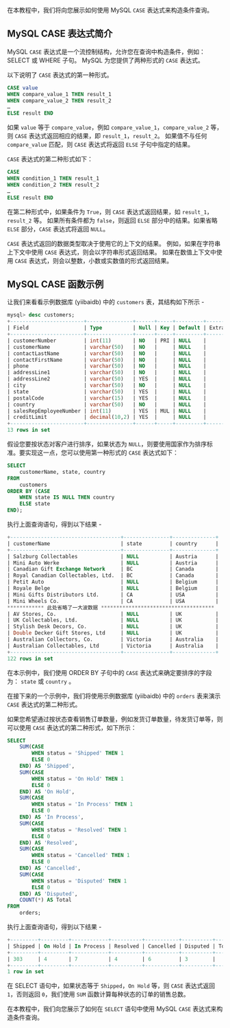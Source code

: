 在本教程中，我们将向您展示如何使用 MySQL `CASE` 表达式来构造条件查询。

## MySQL CASE 表达式简介

MySQL `CASE` 表达式是一个流控制结构，允许您在查询中构造条件，例如：SELECT 或 WHERE 子句。 MySQL 为您提供了两种形式的 `CASE` 表达式。

以下说明了 `CASE` 表达式的第一种形式。

```sql
CASE value
WHEN compare_value_1 THEN result_1
WHEN compare_value_2 THEN result_2
…
ELSE result END
```

如果 `value` 等于 `compare_value`，例如 `compare_value_1`，`compare_value_2` 等，则 `CASE` 表达式返回相应的结果，即 `result_1`，`result_2`。 如果值不与任何 `compare_value` 匹配，则 `CASE` 表达式将返回 `ELSE` 子句中指定的结果。

`CASE` 表达式的第二种形式如下：

```sql
CASE
WHEN condition_1 THEN result_1
WHEN condition_2 THEN result_2
…
ELSE result END
```

在第二种形式中，如果条件为 `True`，则 `CASE` 表达式返回结果，如 `result_1`，`result_2` 等。 如果所有条件都为 `false`，则返回 `ELSE` 部分中的结果。如果省略 `ELSE` 部分，`CASE` 表达式将返回 `NULL`。

`CASE` 表达式返回的数据类型取决于使用它的上下文的结果。 例如，如果在字符串上下文中使用 `CASE` 表达式，则会以字符串形式返回结果。 如果在数值上下文中使用 `CASE` 表达式，则会以整数，小数或实数值的形式返回结果。

## MySQL CASE 函数示例

让我们来看看示例数据库 (yiibaidb) 中的 `customers` 表，其结构如下所示 - 

```sql
mysql> desc customers;
+------------------------+---------------+------+-----+---------+-------+
| Field                  | Type          | Null | Key | Default | Extra |
+------------------------+---------------+------+-----+---------+-------+
| customerNumber         | int(11)       | NO   | PRI | NULL    |       |
| customerName           | varchar(50)   | NO   |     | NULL    |       |
| contactLastName        | varchar(50)   | NO   |     | NULL    |       |
| contactFirstName       | varchar(50)   | NO   |     | NULL    |       |
| phone                  | varchar(50)   | NO   |     | NULL    |       |
| addressLine1           | varchar(50)   | NO   |     | NULL    |       |
| addressLine2           | varchar(50)   | YES  |     | NULL    |       |
| city                   | varchar(50)   | NO   |     | NULL    |       |
| state                  | varchar(50)   | YES  |     | NULL    |       |
| postalCode             | varchar(15)   | YES  |     | NULL    |       |
| country                | varchar(50)   | NO   |     | NULL    |       |
| salesRepEmployeeNumber | int(11)       | YES  | MUL | NULL    |       |
| creditLimit            | decimal(10,2) | YES  |     | NULL    |       |
+------------------------+---------------+------+-----+---------+-------+
13 rows in set
```

假设您要按状态对客户进行排序，如果状态为 `NULL`，则要使用国家作为排序标准。要实现这一点，您可以使用第一种形式的 `CASE` 表达式如下：

```sql
SELECT 
    customerName, state, country
FROM
    customers
ORDER BY (CASE
    WHEN state IS NULL THEN country
    ELSE state
END);
```

执行上面查询语句，得到以下结果 - 

```sql
+------------------------------------+---------------+--------------+
| customerName                       | state         | country      |
+------------------------------------+---------------+--------------+
| Salzburg Collectables              | NULL          | Austria      |
| Mini Auto Werke                    | NULL          | Austria      |
| Canadian Gift Exchange Network     | BC            | Canada       |
| Royal Canadian Collectables, Ltd.  | BC            | Canada       |
| Petit Auto                         | NULL          | Belgium      |
| Royale Belge                       | NULL          | Belgium      |
| Mini Gifts Distributors Ltd.       | CA            | USA          |
| Mini Wheels Co.                    | CA            | USA          |
************ 此处省略了一大波数据 *************************************
| AV Stores, Co.                     | NULL          | UK           |
| UK Collectables, Ltd.              | NULL          | UK           |
| Stylish Desk Decors, Co.           | NULL          | UK           |
| Double Decker Gift Stores, Ltd     | NULL          | UK           |
| Australian Collectors, Co.         | Victoria      | Australia    |
| Australian Collectables, Ltd       | Victoria      | Australia    |
+------------------------------------+---------------+--------------+
122 rows in set
```

在本示例中，我们使用 ORDER BY 子句中的 `CASE` 表达式来确定要排序的字段为： `state` 或 `country` 。

在接下来的一个示例中，我们将使用示例数据库 (yiibaidb) 中的 `orders` 表来演示 `CASE` 表达式的第二种形式。

如果您希望通过按状态查看销售订单数量，例如发货订单数量，待发货订单等，则可以使用 `CASE` 表达式的第二种形式，如下所示：

```sql
SELECT 
    SUM(CASE
        WHEN status = 'Shipped' THEN 1
        ELSE 0
    END) AS 'Shipped',
    SUM(CASE
        WHEN status = 'On Hold' THEN 1
        ELSE 0
    END) AS 'On Hold',
    SUM(CASE
        WHEN status = 'In Process' THEN 1
        ELSE 0
    END) AS 'In Process',
    SUM(CASE
        WHEN status = 'Resolved' THEN 1
        ELSE 0
    END) AS 'Resolved',
    SUM(CASE
        WHEN status = 'Cancelled' THEN 1
        ELSE 0
    END) AS 'Cancelled',
    SUM(CASE
        WHEN status = 'Disputed' THEN 1
        ELSE 0
    END) AS 'Disputed',
    COUNT(*) AS Total
FROM
    orders;
```

执行上面查询语句，得到以下结果 - 

```sql
+---------+---------+------------+----------+-----------+----------+-------+
| Shipped | On Hold | In Process | Resolved | Cancelled | Disputed | Total |
+---------+---------+------------+----------+-----------+----------+-------+
| 303     | 4       | 7          | 4        | 6         | 3        |   327 |
+---------+---------+------------+----------+-----------+----------+-------+
1 row in set
```

在 SELECT 语句中，如果状态等于 `Shipped`，`On Hold` 等，则 `CASE` 表达式返回 `1`，否则返回 `0`，我们使用 `SUM` 函数计算每种状态的订单的销售总数。

在本教程中，我们向您展示了如何在 `SELECT` 语句中使用 MySQL `CASE` 表达式来构造条件查询。